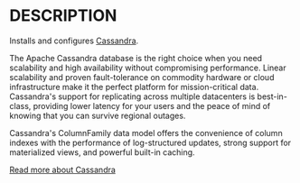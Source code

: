 # DESCRIPTION

Installs and configures [Cassandra](http://cassandra.apache.org/).

The Apache Cassandra database is the right choice when you need scalability and
high availability without compromising performance. Linear scalability and
proven fault-tolerance on commodity hardware or cloud infrastructure make it
the perfect platform for mission-critical data. Cassandra's support for
replicating across multiple datacenters is best-in-class, providing lower
latency for your users and the peace of mind of knowing that you can survive
regional outages.

Cassandra's ColumnFamily data model offers the convenience of column indexes
with the performance of log-structured updates, strong support for materialized
views, and powerful built-in caching.

[Read more about Cassandra](http://cassandra.apache.org/)
